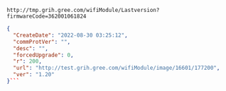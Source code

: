 `http://tmp.grih.gree.com/wifiModule/Lastversion?firmwareCode=362001061824`

```json
{
  "CreateDate": "2022-08-30 03:25:12",
  "commProtVer": "",
  "desc": "",
  "forcedUpgrade": 0,
  "r": 200,
  "url": "http://test.grih.gree.com/wifiModule/image/16601/177200",
  "ver": "1.20"
}```